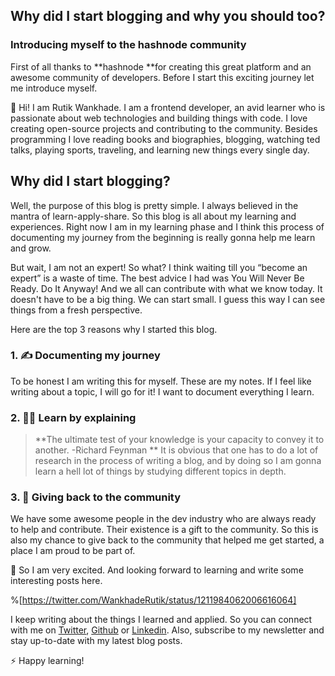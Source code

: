 ## Why did I start blogging and why you should too?

### Introducing myself to the hashnode community
First of all thanks to **hashnode **for creating this great platform and an awesome community of developers. Before I start this exciting journey let me introduce myself. 

 👋 Hi! I am Rutik Wankhade. I am a frontend developer, an avid learner who is passionate about web technologies and building things with code. I love creating open-source projects and contributing to the community. Besides programming I love reading books and biographies, blogging, watching ted talks, playing sports, traveling, and learning new things every single day.

## Why did I start blogging?
Well, the purpose of this blog is pretty simple. I always believed in the mantra of learn-apply-share. So this blog is all about my learning and experiences. Right now I am in my learning phase and I think this process of documenting my journey from the beginning is really gonna help me learn and grow.

But wait, I am not an expert! So what? I think waiting till you “become an expert” is a waste of time. The best advice I had was You Will Never Be Ready. Do It Anyway! And we all can contribute with what we know today. It doesn't have to be a big thing. We can start small. I guess this way I can see things from a fresh perspective. 

Here are the top 3 reasons why I started this blog.

### 1. ✍ Documenting my journey
To be honest I am writing this for myself. These are my notes. If I feel like writing about a topic, I will go for it! I want to document everything I learn.

### 2. 👨‍🏫 Learn by explaining
> **The ultimate test of your knowledge is your capacity to convey it to another.  -Richard Feynman
**
It is obvious that one has to do a lot of research in the process of writing a blog, and by doing so I am gonna learn a hell lot of things by studying different topics in depth. 

### 3. 🚀 Giving back to the community
We have some awesome people in the dev industry who are always ready to help and contribute. Their existence is a gift to the community. So this is also my chance to give back to the community that helped me get started, a place I am proud to be part of. 


🤩 So I am very excited. And looking forward to learning and write some interesting posts here. 

%[https://twitter.com/WankhadeRutik/status/1211984062006616064]

I keep writing about the things I learned and applied. So you can connect with me on [Twitter](https://twitter.com/WankhadeRutik), [Github](https://github.com/rutikwankhade)  or [Linkedin](https://www.linkedin.com/in/rutik-wankhade). Also, subscribe to my newsletter and stay up-to-date with my latest blog posts.

⚡ Happy learning!







